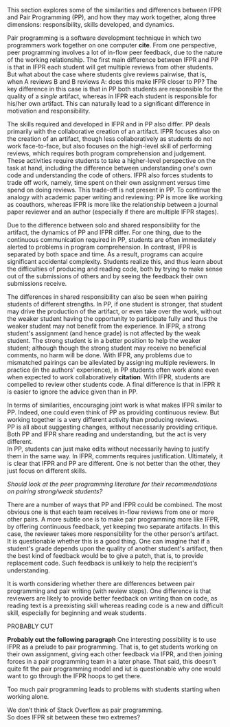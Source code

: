 
This section explores some of the similarities and differences between IFPR and Pair Programming (PP),
and how they may work together, along three dimensions: responsibility, skills developed, and dynamics.


Pair programming is a software development technique in which two programmers work together on
one computer **cite**. From one perspective, peer programming involves a lot of in-flow
peer feedback, due to the nature of the working relationship. 
The first main difference between IFPR and PP is that in IFPR each student will 
get multiple reviews from other students. But what about the case where students 
give reviews pairwise, that is, when A reviews B and B  reviews A: 
does this make IFPR closer to PP?
The key difference in this case is that in PP both students are responsible for the
quality of a *single* artifact, whereas in IFPR each student is responsible for
his/her own artifact. This can naturally lead to a significant difference in motivation and responsibility.



The skills required and developed in IFPR and in PP also differ. 
PP deals primarily with the collaborative creation of an artifact.
IFPR focuses also on the creation of an artifact, though less collaboratively
as students do not work face-to-face,
but also focuses on the high-level skill of performing reviews,
which requires both program comprehension and judgement. 
These activities require 
students to take a higher-level perspective on the task at hand,
including the difference between understanding one's own code and
understanding the code of others.
IFPR also forces students to trade off work, namely, time spent on their own
assignment versus time spend on doing reviews. This trade-off is not present in PP.
To continue the analogy with academic paper writing and reviewing: PP is more
like working as coauthors, whereas IFPR is more like the relationship
between a journal paper reviewer and an author (especially if there are
multiple IFPR stages).

Due to the difference between solo and shared responsibility for the
artifact, the dynamics of PP and IFPR differ. For one thing, due to
the continuous communication required in PP, students are often
immediately alerted to problems in program comprehension. In contrast,
IFPR is separated by both space and time. As a result, programs can
acquire significant accidental complexity. Students realize this, and
thus learn about the difficulties of producing and reading code, both
by trying to make sense out of the submissions of others and by seeing
the feedback their own submissions receive.

The differences in shared responsibility can also be seen when pairing
students of different strengths. In PP, if one student is stronger, 
that student may drive the production
of the artifact, or even take over the work, without the weaker student having the opportunity
to participate fully and thus the weaker student may not benefit from the experience.
In IFPR, a strong student's assignment (and hence grade) is not affected by the weak student.
The strong student is in a better position to help the weaker student; although though 
the strong student may receive no beneficial comments, no harm will be done.
With IFPR, any problems due to mismatched pairings can be alleviated
by assigning multiple reviewers.
In practice (in the authors' experience), in PP students often work alone even when expected to 
work collaboratively **citation**.
With IFPR, students are compelled to review other students code.
A final difference is that in IFPR it is easier to ignore the advice given than in PP.

In terms of similarities, encouraging joint work is what makes IFPR similar to PP. 
Indeed, one could even think of PP as providing continuous review.
But working together is a very different activity than producing reviews.  
PP is all about suggesting changes, without necessarily providing critique.  
Both PP and IFPR share reading and understanding, but the act is very different.  
In PP, students can just make edits without necessarily having to justify them in the same way.
In IFPR, comments requires justification.
Ultimately, it is clear that IFPR and PP are different. One is not better than the other, they
just focus on different skills.

*Should look at the peer programming literature for their recommendations on pairing strong/weak students?*


There are a number of ways that PP and IFPR could be combined. The most
obvious one is that each team receives in-flow reviews from one or
more other pairs. A more subtle one is to make pair programming more like
IFPR, by offering continuous feedback, yet keeping two separate artifacts.
In this case, the reviewer takes more responsibility for the other person's artifact. 
It is questionable whether this is a good thing.  One can imagine that if a student's grade
depends upon the quality of another student's artifact, then the best kind of feedback 
would be to  give a patch, that is, to provide replacement code. Such feedback is 
unlikely to help the recipient's understanding.

It is worth considering whether there are differences between pair programming
and pair writing (with review steps). One difference is that reviewers
are likely to provide better feedback on writing than on code, as reading text
is a preexisting skill whereas reading code is a new and difficult skill,
especially for beginning and weak students.


PROBABLY CUT

 **Probably cut the following paragraph**
One interesting possibility is to use IFPR as a prelude to pair programming. That is,
to get students working on their own assignment, giving each other feedback via IFPR, and
then joining forces in a pair programming team in a later phase. That said, this
doesn't quite fit the pair programming model and iut is questionable why one would want
to go through the IFPR hoops to get there.

Too much pair programming leads to problems with students starting when working alone.

We don’t think of Stack Overflow as pair programming.  
So does IFPR sit between these two extremes?

